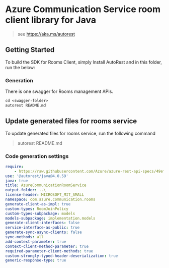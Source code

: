 # Azure Communication Service room client library for Java

> see https://aka.ms/autorest
## Getting Started

To build the SDK for Rooms Client, simply Install AutoRest and in this folder, run the below:

### Generation

There is one swagger for Rooms management APIs.

```ps
cd <swagger-folder>
autorest README.md
```

## Update generated files for rooms service
To update generated files for rooms service, run the following command

> autorest README.md

### Code generation settings
``` yaml
require:
    - https://raw.githubusercontent.com/Azure/azure-rest-api-specs/49ef4666b13e2e5675dfb92dab3b3d13aa8b3596/specification/communication/data-plane/Rooms/readme.md
use: '@autorest/java@4.0.59'
java: true
title: AzureCommunicationRoomService
output-folder: ..\
license-header: MICROSOFT_MIT_SMALL
namespace: com.azure.communication.rooms
generate-client-as-impl: true
custom-types: RoomJoinPolicy
custom-types-subpackage: models
models-subpackage: implementation.models
generate-client-interfaces: false
service-interface-as-public: true
generate-sync-async-clients: false
sync-methods: all
add-context-parameter: true
context-client-method-parameter: true
required-parameter-client-methods: true
custom-strongly-typed-header-deserialization: true
generic-response-type: true
```
